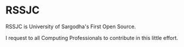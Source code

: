 RSSJC
=====

  RSSJC is University of Sargodha's First Open Source.

  I request to all Computing Professionals to contribute in this little effort.

